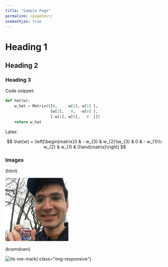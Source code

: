 ```yaml
---
title: "Sample Page"
permalink: /pagetest/
usemathjax: true
---
```


# Heading 1
## Heading 2
### Heading 3

Code snippet:

```python
def hat(w):
    w_hat = Matrix([[0,    -w[2], w[1] ],
                    [w[2],   0,  -w[0] ],
                    [-w[1], w[0],   0  ]])
    return w_hat
```

Latex:

$$  
\hat{w} = \left[\begin{matrix}0 & - w_{3} & w_{2}\\w_{3} & 0 & - w_{1}\\- w_{2} & w_{1} & 0\end{matrix}\right] $$

### Images

(html)

<img src="\..\assets\images\mark.jpg" alt="mark" width="200"/>

(kramdown)

![its-me-mark](\..\assets\images\mark.jpg){:class="img-responsive"}
